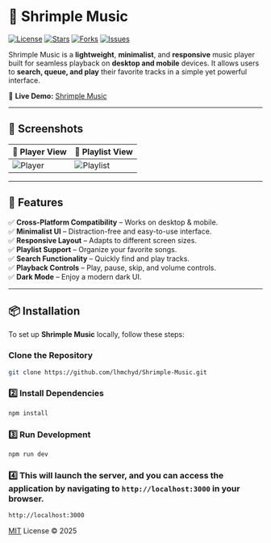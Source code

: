 # 🎵 Shrimple Music

[![License](https://img.shields.io/github/license/lhmchyd/Shrimple-Music?style=for-the-badge)](LICENSE)
[![Stars](https://img.shields.io/github/stars/lhmchyd/Shrimple-Music?style=for-the-badge)](https://github.com/lhmchyd/Shrimple-Music/stargazers)
[![Forks](https://img.shields.io/github/forks/lhmchyd/Shrimple-Music?style=for-the-badge)](https://github.com/lhmchyd/Shrimple-Music/network/members)
[![Issues](https://img.shields.io/github/issues/lhmchyd/Shrimple-Music?style=for-the-badge)](https://github.com/lhmchyd/Shrimple-Music/issues)

Shrimple Music is a **lightweight**, **minimalist**, and **responsive** music player built for seamless playback on **desktop and mobile** devices. It allows users to **search, queue, and play** their favorite tracks in a simple yet powerful interface.  

📌 **Live Demo:** [Shrimple Music](https://shrimple-music.netlify.app)  

---

## 📸 Screenshots

| 🎵 Player View | 📂 Playlist View |
|--------------|----------------|
| ![Player](https://via.placeholder.com/400x250.png?text=Music+Player) | ![Playlist](https://via.placeholder.com/400x250.png?text=Playlist) |

---

## 🚀 Features

✅ **Cross-Platform Compatibility** – Works on desktop & mobile.  
✅ **Minimalist UI** – Distraction-free and easy-to-use interface.  
✅ **Responsive Layout** – Adapts to different screen sizes.  
✅ **Playlist Support** – Organize your favorite songs.  
✅ **Search Functionality** – Quickly find and play tracks.  
✅ **Playback Controls** – Play, pause, skip, and volume controls.  
✅ **Dark Mode** – Enjoy a modern dark UI.  

---

## 📦 Installation

To set up **Shrimple Music** locally, follow these steps:

###  Clone the Repository
```bash
git clone https://github.com/lhmchyd/Shrimple-Music.git
```
### 2️⃣ Install Dependencies
```bash
npm install
```
### 3️⃣ Run Development
```bash
npm run dev
```
### 4️⃣ This will launch the server, and you can access the application by navigating to `http://localhost:3000` in your browser.
```bash
http://localhost:3000
```

[MIT](./LICENSE) License &copy; 2025

